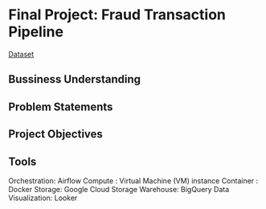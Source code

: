 # Final Project: Fraud Transaction Pipeline

[Dataset](https://drive.google.com/file/d/1LmPGE7Vgn1yYszM0s9nwfmwr36RHI3BB/view?usp=drive_link)

## Bussiness Understanding

## Problem Statements

## Project Objectives

## Tools
Orchestration: Airflow
Compute : Virtual Machine (VM) instance
Container : Docker
Storage: Google Cloud Storage
Warehouse: BigQuery
Data Visualization: Looker